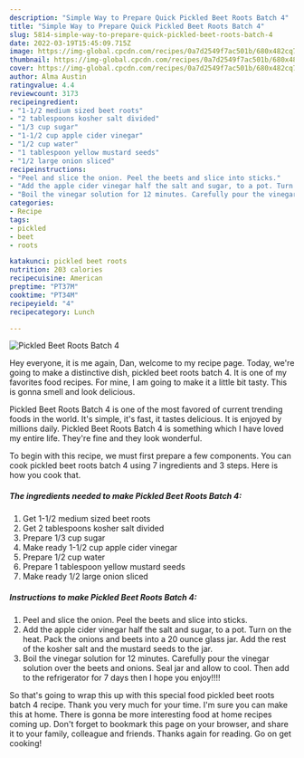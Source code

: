 ```yaml
---
description: "Simple Way to Prepare Quick Pickled Beet Roots Batch 4"
title: "Simple Way to Prepare Quick Pickled Beet Roots Batch 4"
slug: 5814-simple-way-to-prepare-quick-pickled-beet-roots-batch-4
date: 2022-03-19T15:45:09.715Z
image: https://img-global.cpcdn.com/recipes/0a7d2549f7ac501b/680x482cq70/pickled-beet-roots-batch-4-recipe-main-photo.jpg
thumbnail: https://img-global.cpcdn.com/recipes/0a7d2549f7ac501b/680x482cq70/pickled-beet-roots-batch-4-recipe-main-photo.jpg
cover: https://img-global.cpcdn.com/recipes/0a7d2549f7ac501b/680x482cq70/pickled-beet-roots-batch-4-recipe-main-photo.jpg
author: Alma Austin
ratingvalue: 4.4
reviewcount: 3173
recipeingredient:
- "1-1/2 medium sized beet roots"
- "2 tablespoons kosher salt divided"
- "1/3 cup sugar"
- "1-1/2 cup apple cider vinegar"
- "1/2 cup water"
- "1 tablespoon yellow mustard seeds"
- "1/2 large onion sliced"
recipeinstructions:
- "Peel and slice the onion. Peel the beets and slice into sticks."
- "Add the apple cider vinegar half the salt and sugar, to a pot. Turn on the heat. Pack the onions and beets into a 20 ounce glass jar. Add the rest of the kosher salt and the mustard seeds to the jar."
- "Boil the vinegar solution for 12 minutes. Carefully pour the vinegar solution over the beets and onions. Seal jar and allow to cool. Then add to the refrigerator for 7 days then I hope you enjoy!!!!"
categories:
- Recipe
tags:
- pickled
- beet
- roots

katakunci: pickled beet roots 
nutrition: 203 calories
recipecuisine: American
preptime: "PT37M"
cooktime: "PT34M"
recipeyield: "4"
recipecategory: Lunch

---
```



![Pickled Beet Roots Batch 4](https://img-global.cpcdn.com/recipes/0a7d2549f7ac501b/680x482cq70/pickled-beet-roots-batch-4-recipe-main-photo.jpg)

Hey everyone, it is me again, Dan, welcome to my recipe page. Today, we're going to make a distinctive dish, pickled beet roots batch 4. It is one of my favorites food recipes. For mine, I am going to make it a little bit tasty. This is gonna smell and look delicious.

Pickled Beet Roots Batch 4 is one of the most favored of current trending foods in the world. It's simple, it's fast, it tastes delicious. It is enjoyed by millions daily. Pickled Beet Roots Batch 4 is something which I have loved my entire life. They're fine and they look wonderful.




To begin with this recipe, we must first prepare a few components. You can cook pickled beet roots batch 4 using 7 ingredients and 3 steps. Here is how you cook that.

<!--inarticleads1-->

##### The ingredients needed to make Pickled Beet Roots Batch 4:

1. Get 1-1/2 medium sized beet roots
1. Get 2 tablespoons kosher salt divided
1. Prepare 1/3 cup sugar
1. Make ready 1-1/2 cup apple cider vinegar
1. Prepare 1/2 cup water
1. Prepare 1 tablespoon yellow mustard seeds
1. Make ready 1/2 large onion sliced




<!--inarticleads2-->

##### Instructions to make Pickled Beet Roots Batch 4:

1. Peel and slice the onion. Peel the beets and slice into sticks.
1. Add the apple cider vinegar half the salt and sugar, to a pot. Turn on the heat. Pack the onions and beets into a 20 ounce glass jar. Add the rest of the kosher salt and the mustard seeds to the jar.
1. Boil the vinegar solution for 12 minutes. Carefully pour the vinegar solution over the beets and onions. Seal jar and allow to cool. Then add to the refrigerator for 7 days then I hope you enjoy!!!!




So that's going to wrap this up with this special food pickled beet roots batch 4 recipe. Thank you very much for your time. I'm sure you can make this at home. There is gonna be more interesting food at home recipes coming up. Don't forget to bookmark this page on your browser, and share it to your family, colleague and friends. Thanks again for reading. Go on get cooking!
